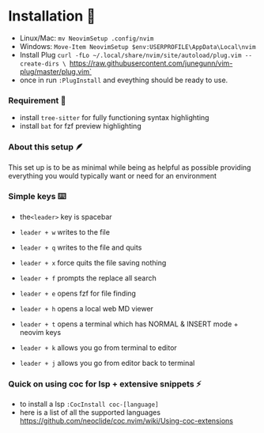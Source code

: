 # Installation 🚀

- Linux/Mac: `mv NeovimSetup .config/nvim` 
- Windows: `Move-Item NeovimSetup $env:USERPROFILE\AppData\Local\nvim` 
- Install Plug `curl -fLo ~/.local/share/nvim/site/autoload/plug.vim --create-dirs \
         `https://raw.githubusercontent.com/junegunn/vim-plug/master/plug.vim`
- once in run `:PlugInstall` and eveything should be ready to use.

### Requirement 🔧
- install `tree-sitter` for fully functioning syntax highlighting 
- install `bat` for fzf preview highlighting

### About this setup 🪶
This set up is to be as minimal while being as helpful as possible providing everything you would typically want or need for an environment

### Simple keys ⌨️
- the`<leader>` key is spacebar

- `leader + w` writes to the file
- `leader + q` writes to the file and quits
- `leader + x` force quits the file saving nothing
- `leader + f` prompts the replace all search
- `leader + e` opens fzf for file finding
- `leader + h` opens a local web MD viewer
- `leader + t` opens a terminal which has NORMAL & INSERT mode + neovim keys
- `leader + k` allows you go from terminal to editor  
- `leader + j` allows you go from editor back to terminal 

### Quick on using coc for lsp + extensive snippets ⚡
- to install a lsp `:CocInstall coc-[language]`
- here is a list of all the supported languages  https://github.com/neoclide/coc.nvim/wiki/Using-coc-extensions



